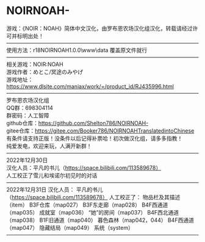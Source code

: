 # NOIRNOAH-
游戏：《NOIR：NOAH》简体中文汉化，由罗布恩农场汉化组汉化，转载请经过许可并标明出处！  
————————————————————————————————————  
使用方法：r18NOIRNOAH1.0.0\www\data 覆盖原文件就行  
————————————————————————————————————  
相关游戏：NOIR:NOAH  
游戏作者：めとこ/冥途のみやげ  
游戏地址：https://www.dlsite.com/maniax/work/=/product_id/RJ435996.html  
————————————————————————————————————  
罗布恩农场汉化组  
QQ群：698304114  
群密码：人工智障  
github仓库：https://github.com/Shelton786/NOIRNOAH-  
gitee仓库：https://gitee.com/Booker786/NOIRNOAHTranslatedintoChinese  
有条件请支持正版！没条件以后记得补票哈！初次做汉化组，请多多指教！  
纯爱发电，欢迎来玩，人满开新群！  
————————————————————————————————————  
2022年12月30日  
汉化人员：平凡的书儿（https://space.bilibili.com/113589678）  
人工校正了雪儿和埃诺尔初见时的对话  
————————————————————————————————————  
2022年12月31日
汉化人员：
平凡的书儿（https://space.bilibili.com/113589678）
人工校正了：
物品栏及其描述（item）
B3F仓库（map027）
B3F东走廊（map028）
B4F西通道（map035）
成就室（map036）
“她”的房间（map037）
B4F西北通道（map038）
B1F旧通道（map040）
暮色森林（map042，044）
B4F西通道（map047）
隐藏结局（map049）
系统（system）
————————————————————————————————————
